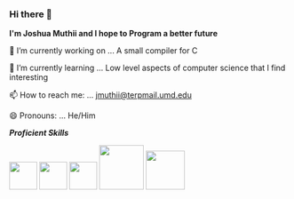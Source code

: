 ### Hi there 👋


**I'm Joshua Muthii and I  hope to Program a better future** 

 🔭 I’m currently working on ... A small compiler for C

🌱 I’m currently learning ...  Low level aspects of computer science that I find interesting 

📫 How to reach me: ... jmuthii@terpmail.umd.edu

😄 Pronouns: ... He/Him

***Proficient Skills*** 


[<img src="https://github.com/Jkm036/Jkm036/assets/93635097/2f89260f-ec2d-4b2e-8acd-8ff9881d0e74" width="50"/>](https://angular.io/)
[<img src="https://github.com/Jkm036/Jkm036/assets/93635097/b0e84988-5e4d-4746-8b0d-e8de13c43315" width="50"/>](https://reactnative.dev/)
[<img src="https://github.com/Jkm036/Jkm036/assets/93635097/4fd4d90b-a776-429b-bfbb-2ec96d1f104a" width="50"/>](https://en.wikipedia.org/wiki/C_(programming_language))
[<img src="https://github.com/Jkm036/Jkm036/assets/93635097/e48491dc-0828-4c5f-b543-6698cdb7deb0" width="80"/>](https://en.cppreference.com/w/)
[<img src="https://github.com/Jkm036/Jkm036/assets/93635097/390b2227-5d1c-440b-b4e7-de059215c39a" width="70"/>](https://www.java.com/en/)




